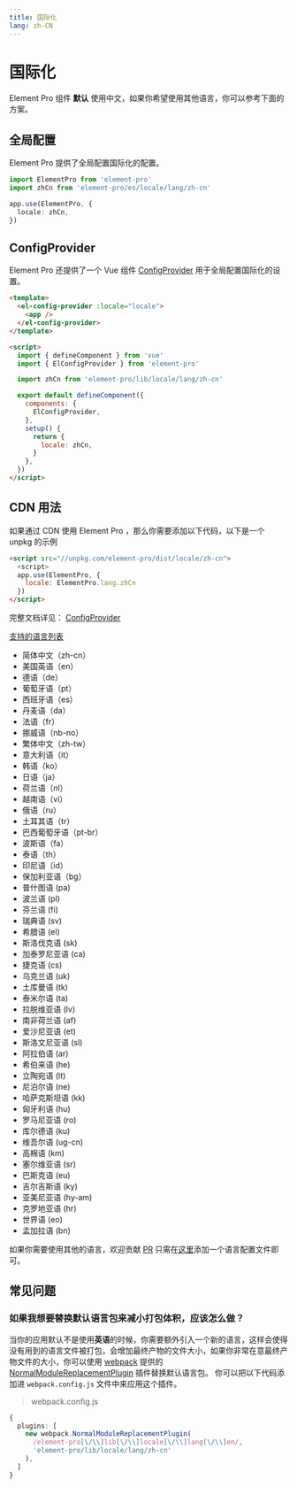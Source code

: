 ```yaml
---
title: 国际化
lang: zh-CN
---
```


# 国际化

Element Pro 组件 **默认** 使用中文，如果你希望使用其他语言，你可以参考下面的方案。

## 全局配置

Element Pro 提供了全局配置国际化的配置。

```typescript
import ElementPro from 'element-pro'
import zhCn from 'element-pro/es/locale/lang/zh-cn'

app.use(ElementPro, {
  locale: zhCn,
})
```

## ConfigProvider

Element Pro 还提供了一个 Vue 组件 [ConfigProvider](/zh-CN/component/config-provider) 用于全局配置国际化的设置。

```html
<template>
  <el-config-provider :locale="locale">
    <app />
  </el-config-provider>
</template>

<script>
  import { defineComponent } from 'vue'
  import { ElConfigProvider } from 'element-pro'

  import zhCn from 'element-pro/lib/locale/lang/zh-cn'

  export default defineComponent({
    components: {
      ElConfigProvider,
    },
    setup() {
      return {
        locale: zhCn,
      }
    },
  })
</script>
```

## CDN 用法

如果通过 CDN 使用 Element Pro ，那么你需要添加以下代码，以下是一个 unpkg 的示例

```html
<script src="//unpkg.com/element-pro/dist/locale/zh-cn">
  <script>
  app.use(ElementPro, {
    locale: ElementPro.lang.zhCn
  })
</script>
```

完整文档详见： [ConfigProvider](/zh-CN/component/config-provider)

[支持的语言列表](https://github.com/element-pro/element-pro/tree/dev/packages/locale/lang)

<ul class="language-list">
  <li>简体中文（zh-cn）</li>
  <li>美国英语（en）</li>
  <li>德语（de）</li>
  <li>葡萄牙语（pt）</li>
  <li>西班牙语（es）</li>
  <li>丹麦语（da）</li>
  <li>法语（fr）</li>
  <li>挪威语（nb-no）</li>
  <li>繁体中文（zh-tw）</li>
  <li>意大利语（it）</li>
  <li>韩语（ko）</li>
  <li>日语（ja）</li>
  <li>荷兰语（nl）</li>
  <li>越南语（vi）</li>
  <li>俄语（ru）</li>
  <li>土耳其语（tr）</li>
  <li>巴西葡萄牙语（pt-br）</li>
  <li>波斯语（fa）</li>
  <li>泰语（th）</li>
  <li>印尼语（id）</li>
  <li>保加利亚语（bg）</li>
  <li>普什图语 (pa)</li>
  <li>波兰语 (pl)</li>
  <li>芬兰语 (fi)</li>
  <li>瑞典语 (sv)</li>
  <li>希腊语 (el)</li>
  <li>斯洛伐克语 (sk)</li>
  <li>加泰罗尼亚语 (ca)</li>
  <li>捷克语 (cs)</li>
  <li>乌克兰语 (uk)</li>
  <li>土库曼语 (tk)</li>
  <li>泰米尔语 (ta)</li>
  <li>拉脱维亚语 (lv)</li>
  <li>南非荷兰语 (af)</li>
  <li>爱沙尼亚语 (et)</li>
  <li>斯洛文尼亚语 (sl)</li>
  <li>阿拉伯语 (ar)</li>
  <li>希伯来语 (he)</li>
  <li>立陶宛语 (lt)</li>
  <li>尼泊尔语 (ne)</li>
  <li>哈萨克斯坦语 (kk)</li>
  <li>匈牙利语 (hu)</li>
  <li>罗马尼亚语 (ro)</li>
  <li>库尔德语 (ku)</li>
  <li>维吾尔语 (ug-cn)</li>
  <li>高棉语 (km)</li>
  <li>塞尔维亚语 (sr)</li>
  <li>巴斯克语 (eu)</li>
  <li>吉尔吉斯语 (ky)</li>
  <li>亚美尼亚语 (hy-am)</li>
  <li>克罗地亚语 (hr)</li>
  <li>世界语 (eo)</li>
  <li>孟加拉语 (bn)</li>
</ul>

如果你需要使用其他的语言，欢迎贡献 [PR](https://github.com/element-pro/element-pro/pulls) 只需在[这里](https://github.com/element-pro/element-pro/tree/dev/packages/locale/lang)添加一个语言配置文件即可。

## 常见问题

### 如果我想要替换默认语言包来减小打包体积，应该怎么做？

当你的应用默认不是使用**英语**的时候，你需要额外引入一个新的语言，这样会使得没有用到的语言文件被打包，会增加最终产物的文件大小，如果你非常在意最终产物文件的大小，你可以使用 [webpack](https://webpack.js.org) 提供的 [NormalModuleReplacementPlugin](https://webpack.js.org/plugins/normal-module-replacement-plugin/#root) 插件替换默认语言包。 你可以把以下代码添加进 `webpack.config.js` 文件中来应用这个插件。

> webpack.config.js

```typescript
{
  plugins: [
    new webpack.NormalModuleReplacementPlugin(
      /element-pro[\/\\]lib[\/\\]locale[\/\\]lang[\/\\]en/,
      'element-pro/lib/locale/lang/zh-cn'
    ),
  ]
}
```
